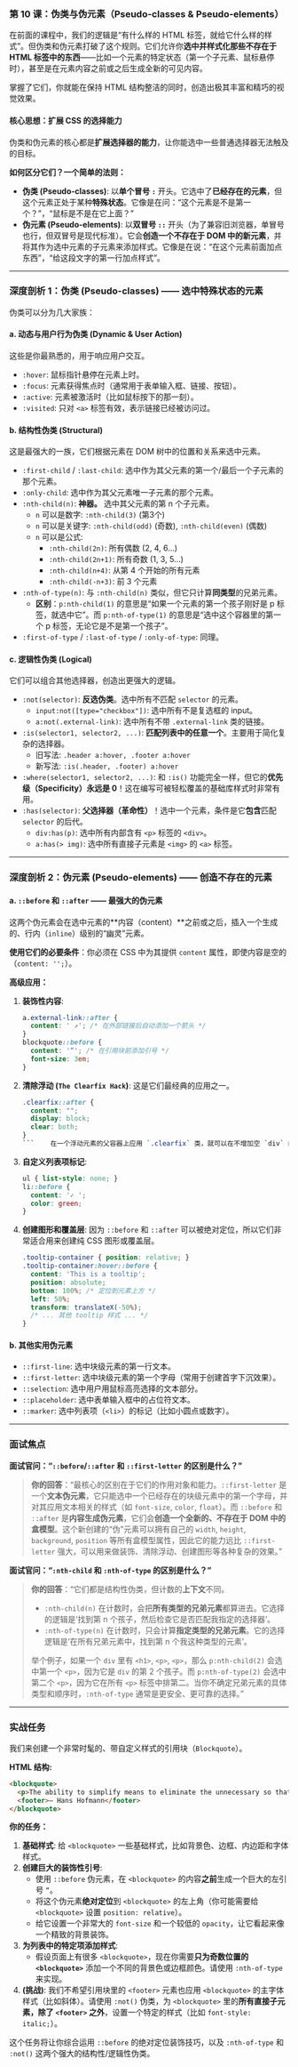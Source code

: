 ### **第 10 课：伪类与伪元素（Pseudo-classes & Pseudo-elements）**

在前面的课程中，我们的逻辑是“有什么样的 HTML 标签，就给它什么样的样式”。但伪类和伪元素打破了这个规则。它们允许你**选中并样式化那些不存在于 HTML 标签中的东西**——比如一个元素的特定状态（第一个子元素、鼠标悬停时），甚至是在元素内容之前或之后生成全新的可见内容。

掌握了它们，你就能在保持 HTML 结构整洁的同时，创造出极其丰富和精巧的视觉效果。

#### **核心思想：扩展 CSS 的选择能力**

伪类和伪元素的核心都是**扩展选择器的能力**，让你能选中一些普通选择器无法触及的目标。

**如何区分它们？一个简单的法则：**
*   **伪类 (Pseudo-classes)**: 以**单个冒号 `:`** 开头。它选中了**已经存在的元素**，但这个元素正处于某种**特殊状态**。它像是在问：“这个元素是不是第一个？”，“鼠标是不是在它上面？”
*   **伪元素 (Pseudo-elements)**: 以**双冒号 `::`** 开头（为了兼容旧浏览器，单冒号也行，但双冒号是现代标准）。它会**创造一个不存在于 DOM 中的新元素**，并将其作为选中元素的子元素来添加样式。它像是在说：“在这个元素前面加点东西”，“给这段文字的第一行加点样式”。

---

### **深度剖析 1：伪类 (Pseudo-classes) —— 选中特殊状态的元素**

伪类可以分为几大家族：

#### **a. 动态与用户行为伪类 (Dynamic & User Action)**
这些是你最熟悉的，用于响应用户交互。
*   `:hover`: 鼠标指针悬停在元素上时。
*   `:focus`: 元素获得焦点时（通常用于表单输入框、链接、按钮）。
*   `:active`: 元素被激活时（比如鼠标按下的那一刻）。
*   `:visited`: 只对 `<a>` 标签有效，表示链接已经被访问过。

#### **b. 结构性伪类 (Structural)**
这是最强大的一族，它们根据元素在 DOM 树中的位置和关系来选中元素。
*   `:first-child` / `:last-child`: 选中作为其父元素的第一个/最后一个子元素的那个元素。
*   `:only-child`: 选中作为其父元素唯一子元素的那个元素。
*   `:nth-child(n)`: **神器。** 选中其父元素的第 n 个子元素。
    *   `n` 可以是数字: `:nth-child(3)` (第3个)
    *   `n` 可以是关键字: `:nth-child(odd)` (奇数), `:nth-child(even)` (偶数)
    *   `n` 可以是公式:
        *   `:nth-child(2n)`: 所有偶数 (2, 4, 6...)
        *   `:nth-child(2n+1)`: 所有奇数 (1, 3, 5...)
        *   `:nth-child(n+4)`: 从第 4 个开始的所有元素
        *   `:nth-child(-n+3)`: 前 3 个元素
*   `:nth-of-type(n)`: 与 `:nth-child(n)` 类似，但它只计算**同类型**的兄弟元素。
    *   **区别**：`p:nth-child(1)` 的意思是“如果一个元素的第一个孩子刚好是 p 标签，就选中它”。而 `p:nth-of-type(1)` 的意思是“选中这个容器里的第一个 p 标签，无论它是不是第一个孩子”。
*   `:first-of-type` / `:last-of-type` / `:only-of-type`: 同理。

#### **c. 逻辑性伪类 (Logical)**
它们可以组合其他选择器，创造出更强大的逻辑。
*   `:not(selector)`: **反选伪类**。选中所有不匹配 `selector` 的元素。
    *   `input:not([type="checkbox"])`: 选中所有不是复选框的 input。
    *   `a:not(.external-link)`: 选中所有不带 `.external-link` 类的链接。
*   `:is(selector1, selector2, ...)`: **匹配列表中的任意一个**。主要用于简化复杂的选择器。
    *   旧写法: `.header a:hover, .footer a:hover`
    *   新写法: `:is(.header, .footer) a:hover`
*   `:where(selector1, selector2, ...)`: 和 `:is()` 功能完全一样，但它的**优先级（Specificity）永远是 0**！这在编写可被轻松覆盖的基础库样式时非常有用。
*   `:has(selector)`: **父选择器（革命性）**！选中一个元素，条件是它**包含**匹配 `selector` 的后代。
    *   `div:has(p)`: 选中所有内部含有 `<p>` 标签的 `<div>`。
    *   `a:has(> img)`: 选中所有直接子元素是 `<img>` 的 `<a>` 标签。

---

### **深度剖析 2：伪元素 (Pseudo-elements) —— 创造不存在的元素**

#### **a. `::before` 和 `::after` —— 最强大的伪元素**
这两个伪元素会在选中元素的**内容（content）**之前或之后，插入一个生成的、行内（`inline`）级别的“幽灵”元素。

**使用它们的必要条件**：你必须在 CSS 中为其提供 `content` 属性，即使内容是空的（`content: '';`）。

**高级应用：**
1.  **装饰性内容**:
    ```css
    a.external-link::after {
      content: ' ↗'; /* 在外部链接后自动添加一个箭头 */
    }
    blockquote::before {
      content: '“'; /* 在引用块前添加引号 */
      font-size: 3em;
    }
    ```
2.  **清除浮动 (`The Clearfix Hack`)**: 这是它们最经典的应用之一。
    
    ```css
    .clearfix::after {
      content: "";
      display: block;
      clear: both;
    }
    ```    在一个浮动元素的父容器上应用 `.clearfix` 类，就可以在不增加空 `div` 的情况下，闭合浮动，让父容器恢复正确的高度。
3.  **自定义列表项标记**:
    ```css
    ul { list-style: none; }
    li::before {
      content: '✓ ';
      color: green;
    }
    ```
4.  **创建图形和覆盖层**: 因为 `::before` 和 `::after` 可以被绝对定位，所以它们非常适合用来创建纯 CSS 图形或覆盖层。
    ```css
    .tooltip-container { position: relative; }
    .tooltip-container:hover::before {
      content: 'This is a tooltip';
      position: absolute;
      bottom: 100%; /* 定位到元素上方 */
      left: 50%;
      transform: translateX(-50%);
      /* ... 其他 tooltip 样式 ... */
    }
    ```

#### **b. 其他实用伪元素**
*   `::first-line`: 选中块级元素的第一行文本。
*   `::first-letter`: 选中块级元素的第一个字母（常用于创建首字下沉效果）。
*   `::selection`: 选中用户用鼠标高亮选择的文本部分。
*   `::placeholder`: 选中表单输入框中的占位符文本。
*   `::marker`: 选中列表项（`<li>`）的标记（比如小圆点或数字）。

---

### **面试焦点**

**面试官问：“`::before`/`::after` 和 `::first-letter` 的区别是什么？”**

> **你的回答**：“最核心的区别在于它们的作用对象和能力。`::first-letter` 是一个**文本伪元素**，它只能选中一个已经存在的块级元素中的第一个字母，并对其应用文本相关的样式（如 `font-size`, `color`, `float`）。而 `::before` 和 `::after` 是**内容生成伪元素**，它们会**创造一个全新的、不存在于 DOM 中的盒模型**。这个新创建的“伪”元素可以拥有自己的 `width`, `height`, `background`, `position` 等所有盒模型属性，因此它的能力远比 `::first-letter` 强大，可以用来做装饰、清除浮动、创建图形等各种复杂的效果。”

**面试官问：“`:nth-child` 和 `:nth-of-type` 的区别是什么？”**

> **你的回答**：“它们都是结构性伪类，但计数的**上下文**不同。
>
> *   `:nth-child(n)` 在计数时，会把**所有类型的兄弟元素**都算进去。它选择的逻辑是‘找到第 n 个孩子，然后检查它是否匹配我指定的选择器’。
> *   `:nth-of-type(n)` 在计数时，只会计算**指定类型的兄弟元素**。它的选择逻辑是‘在所有兄弟元素中，找到第 n 个我这种类型的元素’。
>
> 举个例子，如果一个 `div` 里有 `<h1>`, `<p>`, `<p>`，那么 `p:nth-child(2)` 会选中第一个 `<p>`，因为它是 `div` 的第 2 个孩子。而 `p:nth-of-type(2)` 会选中第二个 `<p>`，因为它在所有 `<p>` 标签中排第二。当你不确定兄弟元素的具体类型和顺序时，`:nth-of-type` 通常是更安全、更可靠的选择。”

---

### **实战任务**

我们来创建一个非常时髦的、带自定义样式的引用块（`Blockquote`）。

**HTML 结构:**
```html
<blockquote>
  <p>The ability to simplify means to eliminate the unnecessary so that the necessary may speak.</p>
  <footer>— Hans Hofmann</footer>
</blockquote>
```

**你的任务：**
1.  **基础样式**: 给 `<blockquote>` 一些基础样式，比如背景色、边框、内边距和字体样式。
2.  **创建巨大的装饰性引号**:
    *   使用 `::before` 伪元素，在 `<blockquote>` 的内容**之前**生成一个巨大的左引号 `“`。
    *   将这个伪元素**绝对定位**到 `<blockquote>` 的左上角（你可能需要给 `<blockquote>` 设置 `position: relative`）。
    *   给它设置一个非常大的 `font-size` 和一个较低的 `opacity`，让它看起来像一个精致的背景装饰。
3.  **为列表中的特定项添加样式**:
    *   假设页面上有很多 `<blockquote>`，现在你需要**只为奇数位置的 `<blockquote>`** 添加一个不同的背景色或边框颜色。请使用 `:nth-of-type` 来实现。
4.  **(挑战)**: 我们不希望引用块里的 `<footer>` 元素也应用 `<blockquote>` 的主字体样式（比如斜体）。请使用 `:not()` 伪类，为 `<blockquote>` 里的**所有直接子元素，除了 `<footer>` 之外**，设置一个特定的样式（比如 `font-style: italic;`）。

这个任务将让你综合运用 `::before` 的绝对定位装饰技巧，以及 `:nth-of-type` 和 `:not()` 这两个强大的结构性/逻辑性伪类。
